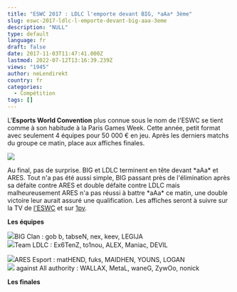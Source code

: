 ```yaml
---
title: "ESWC 2017 : LDLC l'emporte devant BIG, *aAa* 3ème"
slug: eswc-2017-ldlc-l-emporte-devant-big-aaa-3eme
description: "NULL"
type: default
language: fr
draft: false
date: 2017-11-03T11:47:41.000Z
lastmod: 2022-07-12T13:16:39.239Z
views: "1945"
author: neLendirekt
country: fr
categories:
  - Compétition
tags: []
---
```

L'**Esports World Convention** plus connue sous le nom de l'ESWC se tient comme à son habitude à la Paris Games Week. Cette année, petit format avec seulement 4 équipes pour 50 000 € en jeu. Après les derniers matchs du groupe ce matin, place aux affiches finales.

![](/images/articles/59fa2a2047cac/images/il9iobCA0MnQuU0LfZXbPTToW5tyir2WjTAlUXAC.jpeg)

Au final, pas de surprise. BIG et LDLC terminent en tête devant \*aAa\* et ARES. Tout n'a pas été aussi simple, BIG passant près de l'élimination après sa défaite contre ARES et double défaite contre LDLC mais malheureusement ARES n'a pas réussi à battre \*aAa\* ce matin, une double victoire leur aurait assuré une qualification. Les affiches seront à suivre sur la TV de [l'ESWC](https://go.twitch.tv/eswc) et sur [1pv](https://go.twitch.tv/1pvcs).

**Les équipes**

![](/images/countries/de.svg)BIG Clan : gob b, tabseN, nex, keev, LEGIJA⁠ ⁠  
![](/images/countries/eu.svg)Team LDLC : Ex6TenZ, to1nou, ALEX, Maniac, DEVIL⁠ ⁠  
  
![](/images/countries/fr.svg)ARES Esport : matHEND, fuks, MAIDHEN, YOUNS, LOGAN⁠   
![](/images/countries/fr.svg) against All authority : WALLAX, MetaL, waneG, ZywOo, nonick⁠ 

**Les finales**
